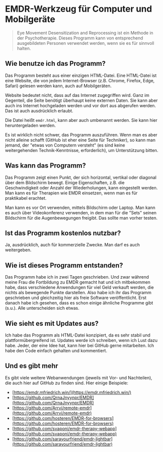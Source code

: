 ﻿# EMDR-Werkzeug für Computer und Mobilgeräte

> Eye Movement Desensitization and Reprocessing ist ein Methode in der Psychotherapie. Dieses Programm kann von entsprechend ausgebildeten Personen verwendet werden, wenn sie es für sinnvoll halten.

## Wie benutze ich das Programm?
Das Programm besteht aus einer einzigen HTML-Datei. Eine HTML-Datei ist eine Website, die von jedem Internet-Browser (z.B. Chrome, Firefox, Edge, Safari) gelesen werden kann, auch auf Mobilgeräten.

Website bedeutet nicht, dass auf das Internet zugegriffen wird. Ganz im Gegenteil, die Seite benötigt überhaupt keine externen Daten. Sie kann aber auch ins Internet hochgeladen werden und vor dort aus abgerufen werden. Das ist auch ausdrücklich erlaubt.

Die Datei heißt `emdr.html`, kann aber auch umbenannt werden. Sie kann hier heruntergeladen werden.

Es ist wirklich nicht schwer, das Programm auszuführen. Wenn man es aber nicht alleine schafft (GitHub ist eher eine Seite für Techniker), so kann man jemand, der "etwas von Computern versteht" (es sind keine weitergehenden Technik-Kenntnisse, erforderlich), um Unterstützung bitten.
 

## Was kann das Programm?
Das Programm zeigt einen Punkt, der sich horizontal, vertikal oder diagonal über dem Bildschirm bewegt. Einige Eigenschaften, z.B. die Geschwindigkeit oder Anzahl der Wiederholungen, kann eingestellt werden. Man kann es für Therapien wie EMDR einsetzen, wenn man es für praktikabel erachtet. 

Man kann es vor Ort verwenden, mittels Bildschirm oder Laptop. Man kann es auch über Videokonferenz verwenden, in dem man für die "Sets" seinen Bildschirm für die Augenbewegungen freigibt. Das sollte man vorher testen.

## Ist das Programm kostenlos nutzbar?
Ja, ausdrücklich, auch für kommerzielle Zwecke. Man darf es auch weitergeben.

## Wie ist dieses Programm entstanden?
Das Programm habe ich in zwei Tagen geschrieben. Und zwar während meine Frau die Fortbildung zu EMDR gemacht hat und ich mitbekommen habe, dass verschiedene Anwendungen für viel Geld verkauft werden, die nichts als bewegende Punkte darstellen. Also habe ich ihr das Programm geschrieben und gleichzeitig hier als freie Software veröffentlicht. Erst danach habe ich gesehen, dass es schon einige ähnliche Programme gibt (s.u.). Alle unterscheiden sich etwas.

## Wie sieht es mit Updates aus?
Ich habe das Programm als HTML-Datei konzipiert, da es sehr stabil und plattformübergreifend ist. Updates werde ich schreiben, wenn ich Lust dazu habe. Jeder, der eine Idee hat, kann hier bei GitHub gerne mitarbeiten. Ich habe den Code einfach gehalten und kommentiert.

## Und es gibt mehr
Es gibt viele weitere Webanwendungen (jeweils mit Vor- und Nachteilen), die auch hier auf GitHub zu finden sind. Hier einige Beispiele:

* [https://emdr.mfriedrich.win/](https://emdr.mfriedrich.win/)
* [https://github.com/QrnaJnyynpr/EMDR](https://github.com/QrnaJnyynpr/EMDR)
* [https://github.com/Arrvi/remote-emdr](https://github.com/Arrvi/remote-emdr)
* [https://github.com/hosteren/EMDR-for-browsers](https://github.com/hosteren/EMDR-for-browsers)
* [https://github.com/svaponi/emdr-therapy-webapp](https://github.com/svaponi/emdr-therapy-webapp)
* [https://github.com/sarayourfriend/emdr-lightbar](https://github.com/sarayourfriend/emdr-lightbar)






